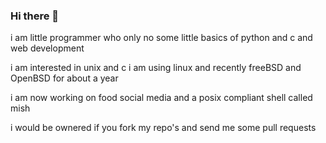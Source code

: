 ### Hi there 👋

i am little programmer who only no some little basics of python and c and web development

i am interested in unix and c i am using linux and recently freeBSD and OpenBSD for about a year

i am now working on food social media and a posix compliant shell called mish


i would be ownered if you fork my repo's and send me some pull requests

